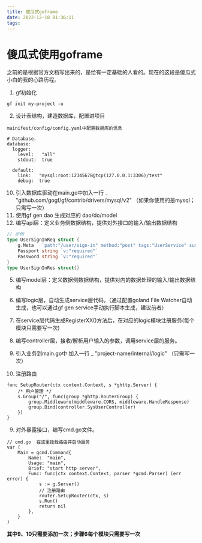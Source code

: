 ```yaml
---
title: 傻瓜式goframe
date: 2022-12-18 01:36:11
tags:
---
```


# 傻瓜式使用goframe

之前的是根据官方文档写出来的，是给有一定基础的人看的。现在的这段是傻瓜式小白的我的心路历程。

1. gf初始化
```
gf init my-project -u
```
2. 设计表结构，建造数据库，配置进项目
```
mainifest/config/config.yaml中配置数据库的信息

# Database.
database:
  logger:
    level:   "all"
    stdout:  true

  default:
    link:   "mysql:root:12345678@tcp(127.0.0.1:3306)/test"
    debug:  true

```
10. 引入数据库驱动在main.go中加入一行 _ "github.com/gogf/gf/contrib/drivers/mysql/v2" （如果你使用的是mysql；只需写一次）
3. 使用gf gen dao 生成对应的 dao/do/model
3. 编写api层：定义业务侧数据结构，提供对外接口的输入/输出数据结构
```go
// 示例
type UserSignInReq struct {
	g.Meta   `path:"/user/sign-in" method:"post" tags:"UserService" summary:"Sign in with exist account"`
	Passport string `v:"required"`
	Password string `v:"required"`
}
type UserSignInRes struct{}
```
5. 编写model层：定义数据侧数据结构，提供对内的数据处理的输入/输出数据结构
5. 编写logic层，自动生成service层代码。（通过配置goland File Watcher自动生成，也可以通过gf gen service手动执行脚本生成，建议前者）
6. 在service层代码生成RegisterXX()方法后，在对应的logic模块注册服务(每个模块只需要写一次)
7. 编写controller层，接收/解析用户输入的参数，调用service层的服务。
9. 引入业务到main.go中 加入一行 _ "project-name/internal/logic" （只需写一次）

8. 注册路由
```
func SetupRouter(ctx context.Context, s *ghttp.Server) {
	/* 用户管理 */
	s.Group("/", func(group *ghttp.RouterGroup) {
		group.Middleware(middleware.CORS, middleware.HandleResponse)
		group.Bind(controller.SysUserController)
	})
}
```
9. 对外暴露接口，编写cmd.go文件。
```
// cmd.go  在这里挂载路由并启动服务
var (
	Main = gcmd.Command{
		Name:  "main",
		Usage: "main",
		Brief: "start http server",
		Func: func(ctx context.Context, parser *gcmd.Parser) (err error) {
			s := g.Server()
			// 注册路由
			router.SetupRouter(ctx, s)
			s.Run()
			return nil
		},
	}
)
```


**其中9、10只需要添加一次；步骤6每个模块只需要写一次**